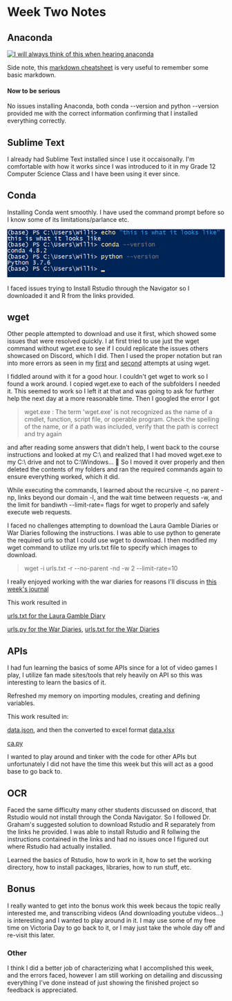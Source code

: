 # Week Two Notes


## Anaconda 
[![I will always think of this when hearing anaconda](http://img.youtube.com/vi/LDZX4ooRsWs/0.jpg)](http://www.youtube.com/watch?v=LDZX4ooRsWs)

Side note, this [markdown cheatsheet](https://github.com/adam-p/markdown-here/wiki/Markdown-Cheatsheet) is very useful to remember some basic markdown.

#### Now to be serious

No issues installing Anaconda, both conda --version and python --version provided me with the correct information confirming that I installed everything correctly. 

## Sublime Text

I already had Sublime Text installed since I use it occaisonally. I'm comfortable with how it works since I was introduced to it in my Grade 12 Computer Science Class and I have been using it ever since.

## Conda
Installing Conda went smoothly. I have used the command prompt before so I know some of its limitations/parlance etc. 

![](CondaInstall.png)

I faced issues trying to Install Rstudio through the Navigator so I downloaded it and R from the links provided.


## wget

Other people attempted to download and use it first, which showed some issues that were resolved quickly.
I at first tried to use just the wget command without wget.exe to see if I could replicate the issues others showcased on Discord, which I did. Then I used the proper notation but ran into more errors as seen in my [first](firstattempt.png) and [second](secondattempt.png) attempts at using wget.

I fiddled around with it for a good hour. I couldn't get wget to work so I found a work around. I copied wget.exe to each of the subfolders I needed it. This seemed to work so I left it at that and was going to ask for further help the next day at a more reasonable time. Then I googled the error I got 
> wget.exe : The term 'wget.exe' is not recognized as the name of a cmdlet, function, script file, or operable program. Check the spelling of the name, or if a path was included, verify that the path is correct and try again

and after reading some answers that didn't help, I went back to the course instructions and looked at my C:\ and realized that I had moved wget.exe to my C:\ drive and not to C:\Windows...
:facepalm:
So I moved it over properly and then deleted the contents of my folders and ran the required commands again to ensure everything worked, which it did.

While executing the commands, I learned about the recursive -r, no parent -np, links beyond our domain -l, and the wait time between requests -w, and the limit for bandiwth --limit-rate= flags for wget to properly and safely execute web requests. 


I faced no challenges attempting to download the Laura Gamble Diaries or War Diaries following the instructions.
I was able to use python to generate the required urls so that I could use wget to download. I then modified my wget command to utilize my urls.txt file to specify which images to download.

> wget -i urls.txt -r --no-parent -nd -w 2 --limit-rate=10


I really enjoyed working with the war diaries for reasons I'll discuss in [this week's journal](https://github.com/WilliamKohlman/week-two/blob/master/journal.md)

This work resulted in

 [urls.txt for the Laura Gamble Diary](LauraGamble-urls.txt)

[urls.py for the War Diaries](War-Diaries-urls.py), [urls.txt for the War Diaries](War-Diaries-urls.py)

## APIs
I had fun learning the basics of some APIs since for a lot of video games I play, I utilize  fan made sites/tools that rely heavily on API so this was interesting to learn the basics of it.

Refreshed my memory on importing modules, creating and defining variables.

This work resulted in:

[data.json](data.json), and then the converted to excel format [data.xlsx](data.xlsx)

[ca.py](ca.py)

I wanted to play around and tinker with the code for other APIs but unfortunately I did not have the time this week but this will act as a good base to go back to.

## OCR

Faced the same difficulty many other students discussed on discord, that Rstudio would not install through the Conda Navigator. So I followed Dr. Graham's suggested solution to download Rstudio and R separately from the links he provided. I was able to install Rstudio and R follwing the instructions contained in the links and had no issues once I figured out where Rstudio had actually installed.

Learned the basics of Rstudio, how to work in it, how to set the working directory, how to install packages, libraries, how to run stuff, etc. 



## Bonus

I really wanted to get into the bonus work this week becaus the topic really interested me, and transcribing videos (And downloading youtube videos...) is interesting and I wanted to play around in it. I may use some of my free time on Victoria Day to go back to it, or I may just take the whole day off and re-visit this later.



### Other
I think I did a better job of characterizing what I accomplished this week, and the errors faced, however I am still working on detailing and discussing everything I've done instead of just showing the finished project so feedback is appreciated.
